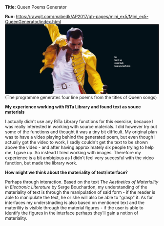 <b>Title:</b> Queen Poems Generator 

<b>Run:</b> https://rawgit.com/mabedk/AP2017/gh-pages/mini_ex5/Mini_ex5-QueenGenerator/index.html
![ScreenShot](https://github.com/mabedk/AP2017/blob/gh-pages/mini_ex5/screenshot%20of%20queen%20generator.png)
(The programme generates four line poems from the titles of Queen songs)

<b>My experience working with RiTa Library and found text as souce materials</b>

I actually didn't use any RiTa Library functions for this exercise, because I was really interested in working with source materials. I did however try out some of the functions and thought it was a tiny bit difficult. My original plan was to have a video playing behind the generated poem, but even though I actually got the video to work, I sadly couldn't get the text to be shown above the video - and after having approximately six people trying to help me, I gave up. So instead I tried working with images. Therefore my experience is a bit ambigious as I didn't feel very succesful with the video function, but made the library work.

<b>How might we think about the materiality of text/interface?</b>

Perhaps through interaction. Based on the text *The Aesthetics of Materiality in Electronic Literature* by Serge Bouchardon, my understanding of the materiality of text is through the manipulation of said form - if the reader is able to manipulate the text, he or she will also be able to "grasp" it. As for interfaces my understnading is also based on mentioned text and the materility is visible through the material figures - if the user is able to identify the figures in the interface perhaps they'll gain a notion of materiality. 

